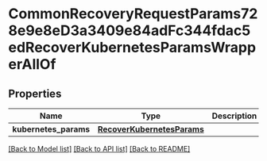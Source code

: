 # CommonRecoveryRequestParams728e9e8eD3a3409e84adFc344fdac5edRecoverKubernetesParamsWrapperAllOf


## Properties
Name | Type | Description | Notes
------------ | ------------- | ------------- | -------------
**kubernetes_params** | [**RecoverKubernetesParams**](RecoverKubernetesParams.md) |  | [optional] 

[[Back to Model list]](../README.md#documentation-for-models) [[Back to API list]](../README.md#documentation-for-api-endpoints) [[Back to README]](../README.md)


